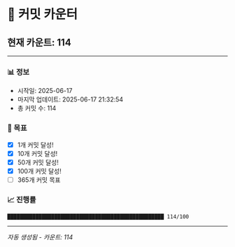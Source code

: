 # 🔢 커밋 카운터

## 현재 카운트: 114

---

### 📊 정보
- 시작일: 2025-06-17
- 마지막 업데이트: 2025-06-17 21:32:54
- 총 커밋 수: 114

### 🎯 목표
- [x] 1개 커밋 달성!
- [x] 10개 커밋 달성!
- [x] 50개 커밋 달성!
- [x] 100개 커밋 달성!
- [ ] 365개 커밋 목표

### 📈 진행률
```
██████████████████████████████████████████████████ 114/100
```

---
*자동 생성됨 - 카운트: 114*
